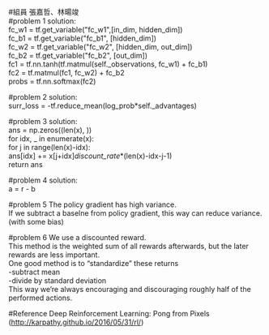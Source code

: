 #組員
張嘉哲、林暘竣 <br>
#problem 1
solution: <br>
fc_w1 = tf.get_variable("fc_w1",[in_dim, hidden_dim]) <br>
fc_b1 = tf.get_variable("fc_b1", [hidden_dim]) <br>
fc_w2 = tf.get_variable("fc_w2", [hidden_dim, out_dim]) <br>
fc_b2 = tf.get_variable("fc_b2", [out_dim]) <br>
fc1 = tf.nn.tanh(tf.matmul(self._observations, fc_w1) + fc_b1) <br>
fc2 = tf.matmul(fc1, fc_w2) + fc_b2 <br>
probs = tf.nn.softmax(fc2) <br>

#problem 2
solution: <br>
surr_loss = -tf.reduce_mean(log_prob*self._advantages) <br>
  
#problem 3
solution: <br>
  ans = np.zeros((len(x), )) <br>
    for idx, _ in enumerate(x): <br>
      for j in range(len(x)-idx): <br>
        ans[idx] += x[j+idx]*discount_rate**(len(x)-idx-j-1) <br>
  return ans <br>
  
#problem 4
solution: <br>
 a = r - b <br>

#problem 5
The policy gradient has high variance. <br>
If we subtract a baselne from policy gradient, this way can reduce variance. (with some bias) <br>

#problem 6
We use a discounted reward. <br>
This method is the weighted sum of all rewards afterwards,
but the later rewards are less important. <br>
One good method is to “standardize” these returns <br>
  -subtract mean <br>
  -divide by standard deviation <br>
This way we’re always encouraging and discouraging roughly half of the performed actions. <br>

#Reference
Deep Reinforcement Learning: Pong from Pixels (http://karpathy.github.io/2016/05/31/rl/) <br>
